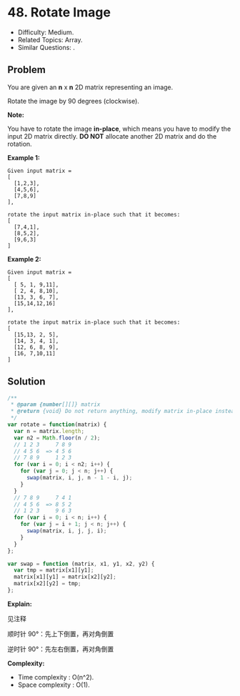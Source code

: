 # 48. Rotate Image

- Difficulty: Medium.
- Related Topics: Array.
- Similar Questions: .

## Problem

You are given an **n** x **n** 2D matrix representing an image.

Rotate the image by 90 degrees (clockwise).

**Note:**

You have to rotate the image **in-place**, which means you have to modify the input 2D matrix directly. **DO NOT** allocate another 2D matrix and do the rotation.

**Example 1:**

```
Given input matrix = 
[
  [1,2,3],
  [4,5,6],
  [7,8,9]
],

rotate the input matrix in-place such that it becomes:
[
  [7,4,1],
  [8,5,2],
  [9,6,3]
]
```

**Example 2:**

```
Given input matrix =
[
  [ 5, 1, 9,11],
  [ 2, 4, 8,10],
  [13, 3, 6, 7],
  [15,14,12,16]
], 

rotate the input matrix in-place such that it becomes:
[
  [15,13, 2, 5],
  [14, 3, 4, 1],
  [12, 6, 8, 9],
  [16, 7,10,11]
]
```

## Solution

```javascript
/**
 * @param {number[][]} matrix
 * @return {void} Do not return anything, modify matrix in-place instead.
 */
var rotate = function(matrix) {
  var n = matrix.length;
  var n2 = Math.floor(n / 2);
  // 1 2 3     7 8 9
  // 4 5 6  => 4 5 6
  // 7 8 9     1 2 3
  for (var i = 0; i < n2; i++) {
    for (var j = 0; j < n; j++) {
      swap(matrix, i, j, n - 1 - i, j);
    }
  }
  // 7 8 9     7 4 1
  // 4 5 6  => 8 5 2
  // 1 2 3     9 6 3
  for (var i = 0; i < n; i++) {
    for (var j = i + 1; j < n; j++) {
      swap(matrix, i, j, j, i);
    }
  }
};

var swap = function (matrix, x1, y1, x2, y2) {
  var tmp = matrix[x1][y1];
  matrix[x1][y1] = matrix[x2][y2];
  matrix[x2][y2] = tmp;
};
```

**Explain:**

见注释

顺时针 90°：先上下倒置，再对角倒置

逆时针 90°：先左右倒置，再对角倒置

**Complexity:**

* Time complexity : O(n^2).
* Space complexity : O(1).
